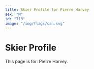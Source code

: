 ```yaml
---
title: Skier Profile for Pierre Harvey
sex: "M"
id: "713"
image: "/img/flags/can.svg" 
---
```


# Skier Profile

This page is for: Pierre Harvey.
    